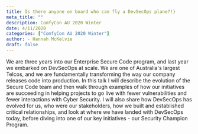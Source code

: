 ```yaml
---
title: Is there anyone on board who can fly a DevSecOps plane?!}
meta_title: ""
description: ComfyCon AU 2020 Winter
date: 4/11/2020
categories: ["ComfyCon AU 2020 Winter"]
author: - Hannah McKelvie
draft: false
---
```

We are three years into our Enterprise Secure Code program, and last year we embarked on DevSecOps at scale. We are one of Australia's largest Telcos, and we are fundamentally transforming the way our company releases code into production. In this talk I will describe the evolution of the Secure Code team and then walk through examples of how our initiatives are succeeding in helping projects to go live with fewer vulnerabilities and fewer interactions with Cyber Security. I will also share how DevSecOps has evolved for us, who were our stakeholders, how we built and established critical relationships, and look at where we have landed with DevSecOps today, before diving into one of our key initiatives - our Security Champion Program.

<iframe width="560" height="315" src="" title="YouTube video player" frameborder="0" allow="accelerometer; autoplay; clipboard-write; encrypted-media; gyroscope; picture-in-picture; web-share" allowfullscreen></iframe>